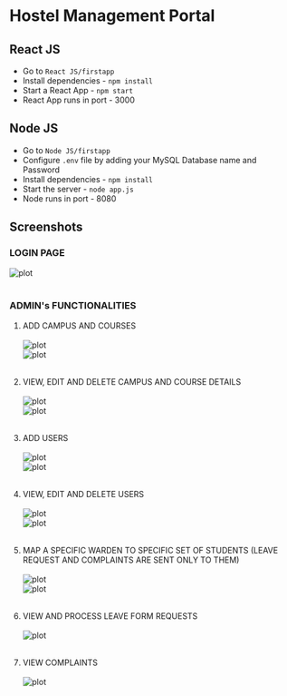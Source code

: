 # Hostel Management Portal

## React JS

- Go to `React JS/firstapp`
- Install dependencies - `npm install`
- Start a React App - `npm start`
- React App runs in port - 3000


## Node JS

- Go to `Node JS/firstapp`
- Configure `.env` file by adding your MySQL Database name and Password
- Install dependencies - `npm install`
- Start the server - `node app.js`
- Node runs in port - 8080


## Screenshots

### LOGIN PAGE
![plot](Screenshots/img1.png)<br/><br/>


### ADMIN's FUNCTIONALITIES

1. ADD CAMPUS AND COURSES<br/><br/>
![plot](Screenshots/img2.png)<br/>
![plot](Screenshots/img3.png)<br/><br/>

2. VIEW, EDIT AND DELETE CAMPUS AND COURSE DETAILS<br/><br/>
![plot](Screenshots/img4.png)<br/>
![plot](Screenshots/img5.png)<br/><br/>

3. ADD USERS<br/><br/>
![plot](Screenshots/img6.png)<br/>
![plot](Screenshots/img7.png)<br/><br/>

4. VIEW, EDIT AND DELETE USERS<br/><br/>
![plot](Screenshots/img8.png)<br/>
![plot](Screenshots/img9.png)<br/><br/>

5. MAP A SPECIFIC WARDEN TO SPECIFIC SET OF STUDENTS (LEAVE REQUEST AND COMPLAINTS ARE SENT ONLY TO THEM)<br/><br/>
![plot](Screenshots/img10.png)<br/>
![plot](Screenshots/img11.png)<br/><br/>

6. VIEW AND PROCESS LEAVE FORM REQUESTS<br/><br/>
![plot](Screenshots/img12.png)<br/><br/>

7. VIEW COMPLAINTS<br/><br/>
![plot](Screenshots/img13.png)<br/><br/>